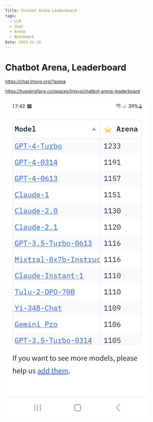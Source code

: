 ```yaml
---
Title: Chatbot Arena Leaderboard
tags:
  - LLM
  - Chat
  - Arena
  - Benchmark
Date: 2023-12-16
---
```


# Chatbot Arena, Leaderboard 

https://chat.lmsys.org/?arena

https://huggingface.co/spaces/lmsys/chatbot-arena-leaderboard

![](../_asset/Screenshot_20231217_174242_Brave.jpg)

